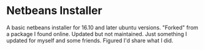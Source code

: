 # Netbeans Installer
A basic netbeans installer for 16.10 and later ubuntu versions. "Forked" from a package I found online. Updated but not maintained. Just something I updated for myself and some friends. Figured I'd share what I did.
